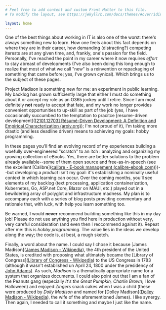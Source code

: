 ```yaml
---
# Feel free to add content and custom Front Matter to this file.
# To modify the layout, see https://jekyllrb.com/docs/themes/#overriding-theme-defaults

layout: home
---
```


One of the best things about working in IT is also one of the worst: there's always something new to learn. How one feels about this fact depends on where they are in their career, how demanding (distracting?) competing iterests are at any given time, and, frankly, one's passion for the field. Personally, I've reached the point in my career where it now requires _effort_ to stay abreast of developments (I've also been doing this long enough to realize that most of what we call "new" is a reinvention or repackaging of something that came before; yes, I've grown cynical). Which brings us to the subject of these pages.

Project Madison is something new for me: an experiment in public learning. My backlog has grown sufficiently large that either I must do something about it or accept my role as an O365 jockey until I retire. Since I am most definitely **not** ready to accept that fate, and my work no longer provides convenient opportunities to up-skill as part of the job (yes, I have occasionally succumbed to the temptation to pracitce [resume-driven development]([[2101.12703\] Résumé-Driven Development: A Definition and Empirical Characterization (arxiv.org)](https://arxiv.org/abs/2101.12703)); I'm not proud of it), I'm taking more drastic (and less deadline driven) means to achieving my goals: hobby programming.

In these pages you'll find an evolving record of my experiences building a woefully over-engineered "scratch" to an itch : analyzing and organizing my growing collection of eBooks. Yes, there are better solutions to the problem  already available--some of them open source and free-as-in-speech (see the excellent [Calibre]([calibre - E-book management (calibre-ebook.com)](https://calibre-ebook.com/)))--but developing a _product_ isn't my goal: it's establishing a nominally useful context in which learning can occur. Over the coming months, you'll see elements of my backlog (text processing, application containerization, Kubernetes, Go, ASP.net Core, Blazor on MAUI, etc.) played out in a bewildering array of polyglot and infrastructure madness. My plan is to accompany each with a series of blog posts providing commentary and rationale that, with luck, with help you learn something too. 

Be warned, I would **never** recommend building something like this in my day job! Please do not use anything you find here in production without very, very careful consideration (and even then I reccommend against it). Repeat after me: this is _hobby programming_. The value lies in the ideas we develop along the way; the code is, at best, a rough sketch. 

Finally, a word about the name. I could say I chose it because [James Madison]([James Madison - Wikipedia](https://en.wikipedia.org/wiki/James_Madison)), the 4th president of the United States, is credited with proposing what ultimately became the [Library of Congress]([Library of Congress - Wikipedia](https://en.wikipedia.org/wiki/Library_of_Congress)) to the US Congress in 1783 (although it wasn't established un April 24, 1800 under the presidency of [John Adams](https://en.wikipedia.org/wiki/John_Adams)). As such, _Madison_ is a thematically appropriate name for a system that organizes documents. I could also point out that I am a fan of the Peanuts gang (especially _It's the Great Pumpkin, Charlie Brown_; I love Halloween) and enjoyed _Zingers_ snack cakes when I was a child (these were produced by _Dolly Madison_ and named for [Dolley Madison]([Dolley Madison - Wikipedia](https://en.wikipedia.org/wiki/Dolley_Madison)), the wife of the aforementioned James). I like synergy. Then again, I needed to call it something and maybe I just like the name.
